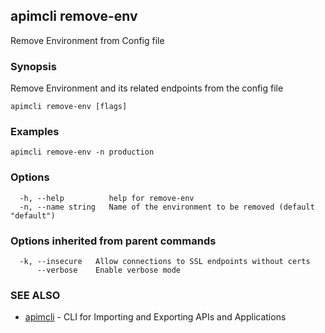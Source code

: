 ## apimcli remove-env

Remove Environment from Config file

### Synopsis


Remove Environment and its related endpoints from the config file

```
apimcli remove-env [flags]
```

### Examples

```
apimcli remove-env -n production
```

### Options

```
  -h, --help          help for remove-env
  -n, --name string   Name of the environment to be removed (default "default")
```

### Options inherited from parent commands

```
  -k, --insecure   Allow connections to SSL endpoints without certs
      --verbose    Enable verbose mode
```

### SEE ALSO
* [apimcli](apimcli.md)	 - CLI for Importing and Exporting APIs and Applications

